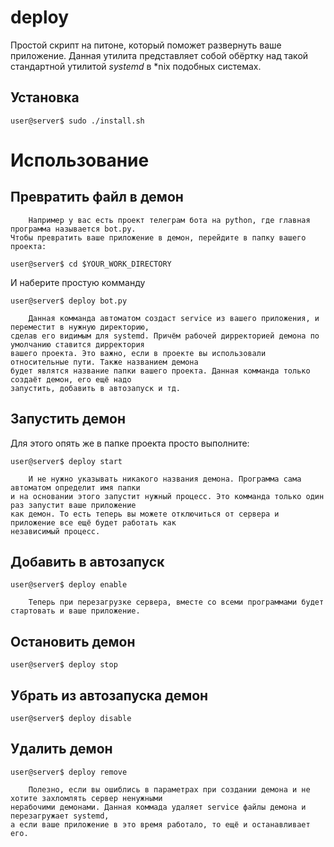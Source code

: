 # deploy
Простой скрипт на питоне, который поможет развернуть ваше приложение.
Данная утилита представляет собой обёртку над такой стандартной
утилитой _systemd_ в *nix подобных системах.

## Установка 
```console
user@server$ sudo ./install.sh
```

# Использование


## Превратить файл в демон
        Например у вас есть проект телеграм бота на python, где главная программа называется bot.py.
    Чтобы превратить ваше приложение в демон, перейдите в папку вашего проекта:
```console
user@server$ cd $YOUR_WORK_DIRECTORY
```

И наберите простую комманду
```console
user@server$ deploy bot.py
```
        Данная комманда автоматом создаст service из вашего приложения, и переместит в нужную директорию,
    сделав его видимым для systemd. Причём рабочей дирректорией демона по умолчанию ставится дирректория
    вашего проекта. Это важно, если в проекте вы использовали относительные пути. Также названием демона
    будет являтся название папки вашего проекта. Данная комманда только создаёт демон, его ещё надо
    запустить, добавить в автозапуск и тд.

## Запустить демон
Для этого опять же в папке проекта просто выполните:
```console
user@server$ deploy start
```
        И не нужно указывать никакого названия демона. Программа сама автоматом определит имя папки
    и на основании этого запустит нужный процесс. Это комманда только один раз запустит ваше приложение
    как демон. То есть теперь вы можете отключиться от сервера и приложение все ещё будет работать как
    независимый процесс.

## Добавить в автозапуск
```console
user@server$ deploy enable
```
        Теперь при перезагрузке сервера, вместе со всеми программами будет стартовать и ваше приложение.

## Остановить демон
```console
user@server$ deploy stop
```

## Убрать из автозапуска демон
```console
user@server$ deploy disable
```

## Удалить демон
```console
user@server$ deploy remove
```
        Полезно, если вы ошиблись в параметрах при создании демона и не хотите захломлять сервер ненужными
    нерабочими демонами. Данная коммада удаляет service файлы демона и перезагружает systemd,
    а если ваше приложение в это время работало, то ещё и останавливает его.

